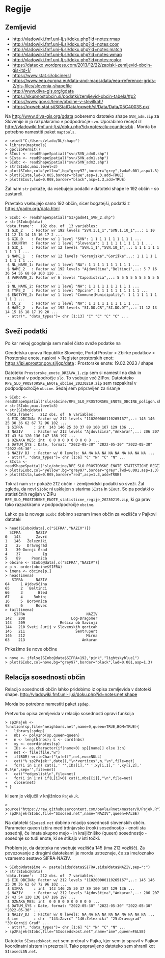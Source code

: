 # Regije

## Zemljevid

- http://vladowiki.fmf.uni-lj.si/doku.php?id=notes:rmap
- http://vladowiki.fmf.uni-lj.si/doku.php?id=notes:coor
- http://vladowiki.fmf.uni-lj.si/doku.php?id=notes:match
- http://vladowiki.fmf.uni-lj.si/doku.php?id=notes:wmap
- http://vladowiki.fmf.uni-lj.si/doku.php?id=notes:rcolor
- https://dataoko.wordpress.com/2013/12/22/zapiski-zemljevid-obcin-gis-itd-1/
- https://www.stat.si/obcine/sl
- https://www.eea.europa.eu/data-and-maps/data/eea-reference-grids-2/gis-files/slovenia-shapefile
- http://www.diva-gis.org/gdata
- https://skupnostobcin.si/podatki/zemljevid-obcin-tabela/#p2
- https://www.gov.si/teme/obcine-v-stevilkah/
- https://pxweb.stat.si/SiStatData/pxweb/sl/Data/Data/05C4003S.px/

Na http://www.diva-gis.org/gdata poberemo datoteko shape `SVN_adm.zip` za Slovenijo in jo razpakiramo v podpodročje `svn`.
Uporabimo recept iz  http://vladowiki.fmf.uni-lj.si/doku.php?id=notes:clu:counties:bk . Morda bo potrebno namestiti paket `maptools`.

```
> setwd("C:/Users/vlado/DL/shape")
> library(maptools)
> gpclibPermit()
> SIout <- readShapeSpatial("svn/SVN_adm0.shp")
> SIsta <- readShapeSpatial("svn/SVN_adm1.shp")
> SIobc <- readShapeSpatial("svn/SVN_adm2.shp")
> str(SIobc,max.level=3)
> plot(SIobc,col="yellow",bg="grey97",border="grey",lwd=0.001,asp=1.3)
> plot(SIsta,lwd=0.005,border="blue",asp=1.3,add=TRUE)
> plot(SIout,lwd=0.008,border="black",asp=1.3,add=TRUE)
```
Žal nam `str` pokaže, da vsebujejo podatki v datoteki shape le 192 občin - so zastareli.

Pravtako vsebujejo samo 192 občin, sicer bogatejši, podatki z https://gadm.org/data.html 

```
> SIobc <- readShapeSpatial("SI/gadm41_SVN_2.shp")
> str(SIobc@data)
'data.frame':   192 obs. of  13 variables:
 $ GID_2    : Factor w/ 192 levels "SVN.1.1_1","SVN.1.10_1",..: 1 10 11 12 13 14 15 16 17 2 ...
 $ GID_0    : Factor w/ 1 level "SVN": 1 1 1 1 1 1 1 1 1 1 ...
 $ COUNTRY  : Factor w/ 1 level "Slovenia": 1 1 1 1 1 1 1 1 1 1 ...
 $ GID_1    : Factor w/ 12 levels "SVN.1_1","SVN.10_1",..: 1 1 1 1 1 1 1 1 1 1 ...
 $ NAME_1   : Factor w/ 12 levels "Gorenjska","Goriška",..: 1 1 1 1 1 1 1 1 1 1 ...
 $ NL_NAME_1: Factor w/ 1 level "NA": 1 1 1 1 1 1 1 1 1 1 ...
 $ NAME_2   : Factor w/ 192 levels "Ajdovščina","Beltinci",..: 5 7 16 36 54 55 68 69 103 120 ...
 $ VARNAME_2: Factor w/ 6 levels "Capodistria",..: 5 5 5 5 5 5 5 5 5 5 ...
 $ NL_NAME_2: Factor w/ 1 level "NA": 1 1 1 1 1 1 1 1 1 1 ...
 $ TYPE_2   : Factor w/ 1 level "Opcine": 1 1 1 1 1 1 1 1 1 1 ...
 $ ENGTYPE_2: Factor w/ 1 level "Commune|Municipality": 1 1 1 1 1 1 1 1 1 1 ...
 $ CC_2     : Factor w/ 1 level "NA": 1 1 1 1 1 1 1 1 1 1 ...
 $ HASC_2   : Factor w/ 192 levels "SI.DO.CR","SI.DO.DT",..: 11 12 13 14 15 16 18 17 19 20 ...
 - attr(*, "data_types")= chr [1:13] "C" "C" "C" "C" ...
```

## Sveži podatki

Po kar nekaj googlanja sem našel čisto sveže podatke na 

Geodetska uprava Republike Slovenije,
Portal Prostor > Zbirke podatkov > Prostorske enote, naslovi > Register prostorskih enot:
https://ipi.eprostor.gov.si/jgp/data : Prostorske enote: 19.02.2023 / shape

Datoteko `Prostorske_enote_DRZAVA_1.zip` sem si namestil na disk in razpakiral v podpodročje `slo`. To vsebuje več ZIPov. Datototeko `RPE_SLO_PROSTORSKE_ENOTE_obcine_20230219.zip` sem razpakiral v podpodpodročje `obcine`. Sedaj sem pripravljen za risanje
```
> SIobc <- readShapeSpatial("slo/obcine/RPE_SLO_PROSTORSKE_ENOTE_OBCINE_poligon.shp")
> str(SIobc,max.level=3)
> str(SIobc@data)
'data.frame':   212 obs. of  6 variables:
 $ EID_OBCINA: Factor w/ 212 levels "110200000110265167",..: 145 146 25 30 36 62 67 72 96 102 ...
 $ SIFRA     : int  143 146 25 30 37 89 100 107 129 136 ...
 $ NAZIV     : Factor w/ 212 levels "Ajdovščina","Ankaran",..: 206 207 37 43 54 120 136 147 186 197 ...
 $ OZNAKA_MES: int  0 0 0 0 0 0 0 0 0 0 ...
 $ DATUM_SYS : Date, format: "2022-05-30" "2022-05-30" "2022-05-30" "2022-05-30" ...
 $ NAZIV_DJ  : Factor w/ 0 levels: NA NA NA NA NA NA NA NA NA NA ...
 - attr(*, "data_types")= chr [1:6] "C" "N" "C" "N" ...
> SIsta <- readShapeSpatial("slo/obcine/RPE_SLO_PROSTORSKE_ENOTE_STATISTICNE_REGIJE_poligon.shp")
> plot(SIobc,col="yellow",bg="grey97",border="grey",lwd=0.001,asp=1.3)
> plot(SIsta,lwd=0.005,border="red",asp=1.3,add=TRUE)
```
Tokrat nam `str` pokaže 212 občin - zemljevidski podatki so sveži. Žal zgleda, da novi `SIobc` ni usklajen s starima `SIsta` in `SIout`. So pa podatki o statističnih regijah v ZIPu `RPE_SLO_PROSTORSKE_ENOTE_statisticne_regije_20230219.zip`, ki ga prav tako razpakiramo v podpodpodročje `obcine`.

Lahko pa iz novega `SIobc` dobimo seznam imen občin za vozlišča v Pajkovi datoteki

```
> head(SIobc@data[,c("SIFRA","NAZIV")])
  SIFRA       NAZIV
0   143       Zavrč
1   146   Železniki
2    25   Dravograd
3    30 Gornji Grad
4    37          Ig
5    89     Pesnica
> obcine <- SIobc@data[,c("SIFRA","NAZIV")]
> p <- order(obcine$SIFRA)
> imena <- obcine[p,]
> head(imena)
   SIFRA      NAZIV
64     1 Ajdovščina
65     2   Beltinci
66     3       Bled
67     4     Bohinj
16     5  Borovnica
68     6      Bovec
> tail(imena)
    SIFRA                            NAZIV
142   208                     Log-Dragomer
143   209                Rečica ob Savinji
144   210 Sveti Jurij v Slovenskih goricah
145   211                       Šentrupert
146   212                            Mirna
63    213                          Ankaran
```
Prikažimo še nove občine 
```
> nove <- ifelse(SIobc@data$SIFRA>192,"pink","lightskyblue1")
> plot(SIobc,col=nove,bg="grey97",border="black",lwd=0.001,asp=1.3)
```

## Relacija sosednosti občin

Relacijo sosednosti občin lahko pridobimo iz opisa zemljevida v datoteki shape.  http://vladowiki.fmf.uni-lj.si/doku.php?id=notes:net:shape

Morda bo potrebno namestiti paket `spdep`.

Pretvorbo opisa zemljevida v relacijo sosednosti opravi funkcija
```
> sp2Pajek <- function(sp,file="neighbors.net",name=0,queen=TRUE,BOM=TRUE){
+   library(spdep)
+   nbs <- poly2nb(sp,queen=queen)
+   n <- length(nbs); L <- card(nbs)
+   xy <- coordinates(sp)
+   IDs <- as.character(if(name>0) sp[[name]] else 1:n)
+   net <- file(file,"w")
+   if(BOM) writeChar("\ufeff",net,eos=NULL) 
+   cat("% sp2Pajek:",date(),"\n*vertices",n,"\n",file=net)
+   for(i in 1:n) cat(i,' "',IDs[i],'" ',xy[i,1],' ',xy[i,2],' 0.5\n',sep='',file=net)
+   cat("*edgeslist\n",file=net)
+   for(i in 1:n) if(L[i]>0) cat(i,nbs[[i]],"\n",file=net)
+   close(net)
+ }
```
ki sem jo vključil v knjižnico `Pajek.R`.

```
> source("https://raw.githubusercontent.com/bavla/Rnet/master/R/Pajek.R")
> sp2Pajek(SIobc,file="SIsosed.net",name="NAZIV",queen=FALSE)
```
Na datoteki `SIsosed.net` dobimo relacijo sosednosti slovenskih občin. Parameter queen izbira med trdnjavsko (rook) sosednostjo - enoti sta sosednji, če imata skupno mejo - in kraljičniško (queen) sosednostjo - sosednje so tudi enote, ki se stikajo v isti točki.

Problem je, da datoteka ne vsebuje vozlišča 145 (ima 212 vozlišč). Za povezovanje z drugimi datotekami je morda ustrezneje, če za ime/oznako vzamemo sestavo SIFRA-NAZIV.
```
> SIobc@data$ime <- paste(sids@data$SIFRA,sids@data$NAZIV,sep=":")
> str(SIobc@data)
'data.frame':   212 obs. of  7 variables:
 $ EID_OBCINA: Factor w/ 212 levels "110200000110265167",..: 145 146 25 30 36 62 67 72 96 102 ...
 $ SIFRA     : int  143 146 25 30 37 89 100 107 129 136 ...
 $ NAZIV     : Factor w/ 212 levels "Ajdovščina","Ankaran",..: 206 207 37 43 54 120 136 147 186 197 ...
 $ OZNAKA_MES: int  0 0 0 0 0 0 0 0 0 0 ...
 $ DATUM_SYS : Date, format: "2022-05-30" "2022-05-30" "2022-05-30" "2022-05-30" ...
 $ NAZIV_DJ  : Factor w/ 0 levels: NA NA NA NA NA NA NA NA NA NA ...
 $ ime       : chr  "143:Zavrč" "146:Železniki" "25:Dravograd" "30:Gornji Grad" ...
 - attr(*, "data_types")= chr [1:6] "C" "N" "C" "N" ...
> sp2Pajek(SIobc,file="SIsosedskost.net",name="ime",queen=FALSE)
```
Datoteko `SIsosedskost.net` sem prebral v Pajka, kjer sem jo spravil v Pajkov koordinatni sistem in prezrcalil. Tako popravljeno datoteko sem shranil kot `SIsosediSN.net`.

